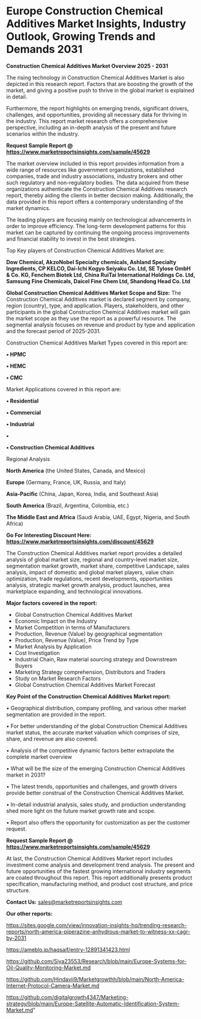 # Europe Construction Chemical Additives Market Insights, Industry Outlook, Growing Trends and Demands 2031

<Strong> Construction Chemical Additives Market Overview 2025 - 2031</strong>

The rising technology in Construction Chemical Additives Market is also depicted in this research report. Factors that are boosting the growth of the market, and giving a positive push to thrive in the global market is explained in detail.

Furthermore, the report highlights on emerging trends, significant drivers, challenges, and opportunities, providing all necessary data for thriving in the industry. This report market research offers a comprehensive perspective, including an in-depth analysis of the present and future scenarios within the industry.

<strong>Request Sample Report @ <a href=https://www.marketreportsinsights.com/sample/45629>https://www.marketreportsinsights.com/sample/45629</a></strong>

The market overview included in this report provides information from a wide range of resources like government organizations, established companies, trade and industry associations, industry brokers and other such regulatory and non-regulatory bodies. The data acquired from these organizations authenticate the Construction Chemical Additives research report, thereby aiding the clients in better decision making. Additionally, the data provided in this report offers a contemporary understanding of the market dynamics.

The leading players are focusing mainly on technological advancements in order to improve efficiency. The long-term development patterns for this market can be captured by continuing the ongoing process improvements and financial stability to invest in the best strategies.

Top Key players of Construction Chemical Additives Market are:

<strong>Dow Chemical, AkzoNobel Specialty chemicals, Ashland Specialty Ingredients, CP KELCO, Dai-Ichi Kogyo Seiyaku Co. Ltd, SE Tylose GmbH & Co. KG, Fenchem Biotek Ltd, China RuiTai International Holdings Co. Ltd, Samsung Fine Chemicals, Daicel Fine Chem Ltd, Shandong Head Co. Ltd</strong>

<strong><b>Global Construction Chemical Additives Market Scope and Size:</b></strong>
The Construction Chemical Additives market is declared segment by company, region (country), type, and application. Players, stakeholders, and other participants in the global Construction Chemical Additives market will gain the market scope as they use the report as a powerful resource. The segmental analysis focuses on revenue and product by type and application and the forecast period of 2025-2031.

Construction Chemical Additives Market Types covered in this report are:

<strong>•  HPMC

•  HEMC

•  CMC</strong>

Market Applications covered in this report are:

<strong>•  Residential

•  Commercial

•  Industrial

•  

•  Construction Chemical Additives</strong> 

Regional Analysis

<strong>North America</strong> (the United States, Canada, and Mexico)

<strong>Europe</strong> (Germany, France, UK, Russia, and Italy)

<strong>Asia-Pacific</strong> (China, Japan, Korea, India, and Southeast Asia)

<strong>South America</strong> (Brazil, Argentina, Colombia, etc.)

<strong>The Middle East and Africa</strong> (Saudi Arabia, UAE, Egypt, Nigeria, and South Africa)

<strong>Go For Interesting Discount Here: <a href=https://www.marketreportsinsights.com/discount/45629>https://www.marketreportsinsights.com/discount/45629</a></strong>

The Construction Chemical Additives market report provides a detailed analysis of global market size, regional and country-level market size, segmentation market growth, market share, competitive Landscape, sales analysis, impact of domestic and global market players, value chain optimization, trade regulations, recent developments, opportunities analysis, strategic market growth analysis, product launches, area marketplace expanding, and technological innovations.

<strong><b>Major factors covered in the report:</b></strong>
<ul>
  <li>Global Construction Chemical Additives Market </li>
  <li>Economic Impact on the Industry</li>
  <li>Market Competition in terms of Manufacturers</li>
  <li>Production, Revenue (Value) by geographical segmentation</li>
  <li>Production, Revenue (Value), Price Trend by Type</li>
  <li>Market Analysis by Application</li>
  <li>Cost Investigation</li>
  <li>Industrial Chain, Raw material sourcing strategy and Downstream Buyers</li>
  <li>Marketing Strategy comprehension, Distributors and Traders</li>
  <li>Study on Market Research Factors</li>
  <li>Global Construction Chemical Additives Market Forecast</li>
</ul>

<strong><b>Key Point of the Construction Chemical Additives Market report:</b></strong>

• Geographical distribution, company profiling, and various other market segmentation are provided in the report.

• For better understanding of the global Construction Chemical Additives market status, the accurate market valuation which comprises of size, share, and revenue are also covered.

• Analysis of the competitive dynamic factors better extrapolate the complete market overview

• What will be the size of the emerging Construction Chemical Additives market in 2031?

• The latest trends, opportunities and challenges, and growth drivers provide better construal of the Construction Chemical Additives Market.

• In-detail industrial analysis, sales study, and production understanding shed more light on the future market growth rate and scope.

• Report also offers the opportunity for customization as per the customer request.

<strong>Request Sample Report @ <a href=https://www.marketreportsinsights.com/sample/45629>https://www.marketreportsinsights.com/sample/45629</a></strong>

At last, the Construction Chemical Additives Market report includes investment come analysis and development trend analysis. The present and future opportunities of the fastest growing international industry segments are coated throughout this report. This report additionally presents product specification, manufacturing method, and product cost structure, and price structure.

<strong>Contact Us:</strong>
sales@marketreportsinsights.com

<strong>Our other reports:</strong>

<a href=https://sites.google.com/view/innovation-insights-hq/trending-research-reports/north-america-piperazine-anhydrous-market-to-witness-xx-cagr-by-2031>https://sites.google.com/view/innovation-insights-hq/trending-research-reports/north-america-piperazine-anhydrous-market-to-witness-xx-cagr-by-2031</a>

<a href=https://ameblo.jp/haqsaif/entry-12891341423.html>https://ameblo.jp/haqsaif/entry-12891341423.html</a>

<a href=https://github.com/Siya23553/Research/blob/main/Europe-Systems-for-Oil-Quality-Monitoring-Market.md>https://github.com/Siya23553/Research/blob/main/Europe-Systems-for-Oil-Quality-Monitoring-Market.md</a>

<a href=https://github.com/Hindavii9/Marketgrowthh/blob/main/North-America-Internet-Protocol-Camera-Market.md>https://github.com/Hindavii9/Marketgrowthh/blob/main/North-America-Internet-Protocol-Camera-Market.md</a>

<a href=https://github.com/digitalgrowth4347/Marketing-strategy/blob/main/Europe-Satellite-Automatic-Identification-System-Market.md>https://github.com/digitalgrowth4347/Marketing-strategy/blob/main/Europe-Satellite-Automatic-Identification-System-Market.md</a>"
